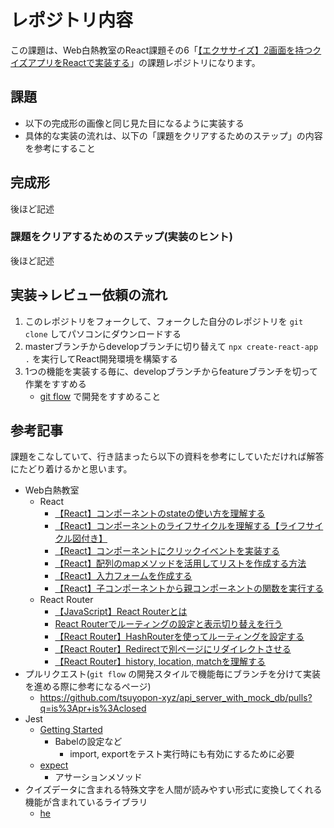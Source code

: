 # レポジトリ内容

この課題は、Web白熱教室のReact課題その6「[【エクササイズ】2画面を持つクイズアプリをReactで実装する](https://tsuyopon.xyz/learning-contents/web-dev/javascript/react/js-exercise-for-react-router-1/)」の課題レポジトリになります。

## 課題

- 以下の完成形の画像と同じ見た目になるように実装する
- 具体的な実装の流れは、以下の「課題をクリアするためのステップ」の内容を参考にすること

## 完成形

後ほど記述

### 課題をクリアするためのステップ(実装のヒント)

後ほど記述


## 実装→レビュー依頼の流れ

1. このレポジトリをフォークして、フォークした自分のレポジトリを `git clone` してパソコンにダウンロードする
1. masterブランチからdevelopブランチに切り替えて `npx create-react-app .` を実行してReact開発環境を構築する
1. 1つの機能を実装する毎に、developブランチからfeatureブランチを切って作業をすすめる
    - [git flow](https://qiita.com/KosukeSone/items/514dd24828b485c69a05) で開発をすすめること

## 参考記事

課題をこなしていて、行き詰まったら以下の資料を参考にしていただければ解答にたどり着けるかと思います。

- Web白熱教室
    - React
        - [【React】コンポーネントのstateの使い方を理解する](https://tsuyopon.xyz/learning-contents/web-dev/javascript/react/understand-and-how-to-use-the-state/)
        - [【React】コンポーネントのライフサイクルを理解する【ライフサイクル図付き】](https://tsuyopon.xyz/learning-contents/web-dev/javascript/react/understand-the-lifecycle-of-components/)
        - [【React】コンポーネントにクリックイベントを実装する](https://tsuyopon.xyz/learning-contents/web-dev/javascript/react/how-to-handle-click-events/)
        - [【React】配列のmapメソッドを活用してリストを作成する方法](https://tsuyopon.xyz/learning-contents/web-dev/javascript/react/lists-and-keys/)
        - [【React】入力フォームを作成する](https://tsuyopon.xyz/learning-contents/web-dev/javascript/react/forms/)
        - [【React】子コンポーネントから親コンポーネントの関数を実行する](https://tsuyopon.xyz/learning-contents/web-dev/javascript/react/call-parent-functions-from-a-child-component/)
    - React Router
        - [【JavaScript】React Routerとは](https://tsuyopon.xyz/learning-contents/web-dev/javascript/react/what-is-the-react-router/)
        - [React Routerでルーティングの設定と表示切り替えを行う](https://tsuyopon.xyz/learning-contents/web-dev/javascript/react/routing-with-browser-router-and-route-in-react-router/)
        - [【React Router】HashRouterを使ってルーティングを設定する](https://tsuyopon.xyz/learning-contents/web-dev/javascript/react/routing-with-hash-router-and-route-in-react-router/)
        - [【React Router】Redirectで別ページにリダイレクトさせる](https://tsuyopon.xyz/learning-contents/web-dev/javascript/react/how-to-redirect-with-react-router/)
        - [【React Router】history, location, matchを理解する](https://tsuyopon.xyz/learning-contents/web-dev/javascript/react/history-location-match-in-react-router/)
- プルリクエスト(`git flow` の開発スタイルで機能毎にブランチを分けて実装を進める際に参考になるページ)
    - https://github.com/tsuyopon-xyz/api_server_with_mock_db/pulls?q=is%3Apr+is%3Aclosed
- Jest
    - [Getting Started](https://jestjs.io/docs/ja/getting-started)
        - Babelの設定など
            - import, exportをテスト実行時にも有効にするために必要
    - [expect](https://jestjs.io/docs/ja/expect)
        - アサーションメソッド
- クイズデータに含まれる特殊文字を人間が読みやすい形式に変換してくれる機能が含まれているライブラリ
    - [he](https://github.com/mathiasbynens/he)